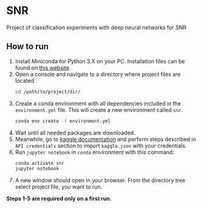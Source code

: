 # SNR

Project of classification experiments with deep neural networks for SNR

## How to run

1.   Install Miniconda for Python 3.X on your PC. Installation files can be found on [this website](https://docs.conda.io/en/latest/miniconda.html).
2.   Open a console and navigate to a directory where project files are located. 
     ``` bash
     cd /path/to/project/dir/
     ```
3.   Create a conda environment with all dependencies included in the `environment.yml` file. This will create a new environment called `snr`.
     ```bash
     conda env create -f environment.yml
     ```
4.   Wait until all needed packages are downloaded.
5.   Meanwhile, go to [kaggle documentation](https://github.com/Kaggle/kaggle-api#api-credentials) 
and perform steps described in `API credentials` section to import `kaggle.json` with your credentials.
6.   Run `jupyter notebook` in `conda` environment with this command:
     ```bash
     conda activate snr
     jupyter notebook
     ```
7.   A new window should open in your browser. From the directory tree select project file, you want to run.


**Steps 1-5 are required only on a first run.**